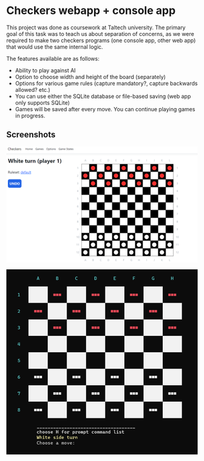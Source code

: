 ﻿# Checkers webapp + console app

This project was done as coursework at Taltech university. The primary goal of this task was to teach us about separation of concerns, as we were required to make two checkers programs (one console app, other web app) that would use the same internal logic. 

The features available are as follows: 
* Ability to play against AI
* Option to choose width and height of the board (separately)
* Options for various game rules (capture mandatory?, capture backwards allowed? etc.)
* You can use either the SQLite database or file-based saving (web app only supports SQLite)
* Games will be saved after every move. You can continue playing games in progress.

## Screenshots

![webapp](screenshots/screenshot2.png)

![consoleapp](screenshots/screenshot1.png)
